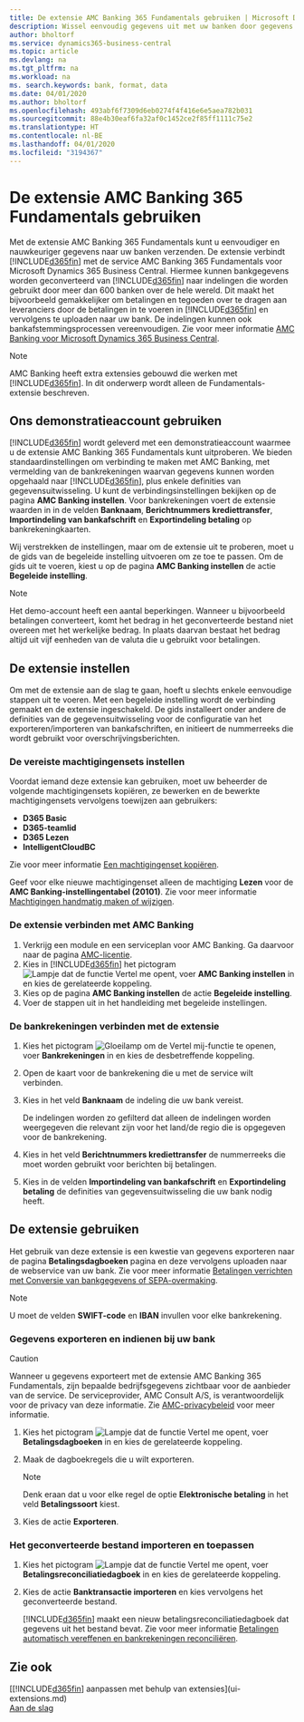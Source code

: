 ```yaml
---
title: De extensie AMC Banking 365 Fundamentals gebruiken | Microsoft Docs
description: Wissel eenvoudig gegevens uit met uw banken door gegevens om te zetten in de indeling die ze nodig hebben.
author: bholtorf
ms.service: dynamics365-business-central
ms.topic: article
ms.devlang: na
ms.tgt_pltfrm: na
ms.workload: na
ms. search.keywords: bank, format, data
ms.date: 04/01/2020
ms.author: bholtorf
ms.openlocfilehash: 493abf6f7309d6eb0274f4f416e6e5aea782b031
ms.sourcegitcommit: 88e4b30eaf6fa32af0c1452ce2f85ff1111c75e2
ms.translationtype: HT
ms.contentlocale: nl-BE
ms.lasthandoff: 04/01/2020
ms.locfileid: "3194367"
---
```

# <a name="using-the-amc-banking-365-fundamentals-extension"></a>De extensie AMC Banking 365 Fundamentals gebruiken
Met de extensie AMC Banking 365 Fundamentals kunt u eenvoudiger en nauwkeuriger gegevens naar uw banken verzenden. De extensie verbindt [!INCLUDE[d365fin](includes/d365fin_md.md)] met de service AMC Banking 365 Fundamentals voor Microsoft Dynamics 365 Business Central. Hiermee kunnen bankgegevens worden geconverteerd van [!INCLUDE[d365fin](includes/d365fin_md.md)] naar indelingen die worden gebruikt door meer dan 600 banken over de hele wereld. Dit maakt het bijvoorbeeld gemakkelijker om betalingen en tegoeden over te dragen aan leveranciers door de betalingen in te voeren in [!INCLUDE[d365fin](includes/d365fin_md.md)] en vervolgens te uploaden naar uw bank. De indelingen kunnen ook bankafstemmingsprocessen vereenvoudigen. Zie voor meer informatie [AMC Banking voor Microsoft Dynamics 365 Business Central](https://amcbanking.com/landing365bc/help).

> [!Note]
> AMC Banking heeft extra extensies gebouwd die werken met [!INCLUDE[d365fin](includes/d365fin_md.md)]. In dit onderwerp wordt alleen de Fundamentals-extensie beschreven.

## <a name="using-our-demonstration-account"></a>Ons demonstratieaccount gebruiken
[!INCLUDE[d365fin](includes/d365fin_md.md)] wordt geleverd met een demonstratieaccount waarmee u de extensie AMC Banking 365 Fundamentals kunt uitproberen. We bieden standaardinstellingen om verbinding te maken met AMC Banking, met vermelding van de bankrekeningen waarvan gegevens kunnen worden opgehaald naar [!INCLUDE[d365fin](includes/d365fin_md.md)], plus enkele definities van gegevensuitwisseling. U kunt de verbindingsinstellingen bekijken op de pagina **AMC Banking instellen**. Voor bankrekeningen voert de extensie waarden in in de velden **Banknaam**, **Berichtnummers krediettransfer**, **Importindeling van bankafschrift** en **Exportindeling betaling** op bankrekeningkaarten.

Wij verstrekken de instellingen, maar om de extensie uit te proberen, moet u de gids van de begeleide instelling uitvoeren om ze toe te passen. Om de gids uit te voeren, kiest u op de pagina **AMC Banking instellen** de actie **Begeleide instelling**.

> [!Note]
> Het demo-account heeft een aantal beperkingen. Wanneer u bijvoorbeeld betalingen converteert, komt het bedrag in het geconverteerde bestand niet overeen met het werkelijke bedrag. In plaats daarvan bestaat het bedrag altijd uit vijf eenheden van de valuta die u gebruikt voor betalingen.  

## <a name="setting-up-the-extension"></a>De extensie instellen
Om met de extensie aan de slag te gaan, hoeft u slechts enkele eenvoudige stappen uit te voeren. Met een begeleide instelling wordt de verbinding gemaakt en de extensie ingeschakeld. De gids installeert onder andere de definities van de gegevensuitwisseling voor de configuratie van het exporteren/importeren van bankafschriften, en initieert de nummerreeks die wordt gebruikt voor overschrijvingsberichten.  

### <a name="to-set-up-the-required-permission-sets"></a>De vereiste machtigingensets instellen
Voordat iemand deze extensie kan gebruiken, moet uw beheerder de volgende machtigingensets kopiëren, ze bewerken en de bewerkte machtigingensets vervolgens toewijzen aan gebruikers:

* **D365 Basic**
* **D365-teamlid**
* **D365 Lezen**
* **IntelligentCloudBC**

Zie voor meer informatie [Een machtigingenset kopiëren](ui-define-granular-permissions.md#to-copy-a-permission-set).

Geef voor elke nieuwe machtigingenset alleen de machtiging **Lezen** voor de **AMC Banking-instellingentabel (20101)**. Zie voor meer informatie [Machtigingen handmatig maken of wijzigen](ui-define-granular-permissions.md#to-create-or-modify-permissions-manually).

### <a name="to-connect-the-extension-to-amc-banking"></a>De extensie verbinden met AMC Banking
1. Verkrijg een module en een serviceplan voor AMC Banking. Ga daarvoor naar de pagina [AMC-licentie](https://license.amcbanking.com/register).
2. Kies in [!INCLUDE[d365fin](includes/d365fin_md.md)] het pictogram ![Lampje dat de functie Vertel me opent](media/ui-search/search_small.png "Vertel me wat u wilt doen"), voer **AMC Banking instellen** in en kies de gerelateerde koppeling.  
3. Kies op de pagina **AMC Banking instellen** de actie **Begeleide instelling**.
4. Voer de stappen uit in het handleiding met begeleide instellingen.

### <a name="to-connect-bank-accounts-to-the-extension"></a>De bankrekeningen verbinden met de extensie
1. Kies het pictogram ![Gloeilamp om de Vertel mij-functie te openen](media/ui-search/search_small.png "Vertel me wat u wilt doen"), voer **Bankrekeningen** in en kies de desbetreffende koppeling.
2. Open de kaart voor de bankrekening die u met de service wilt verbinden.
3. Kies in het veld **Banknaam** de indeling die uw bank vereist.  

   De indelingen worden zo gefilterd dat alleen de indelingen worden weergegeven die relevant zijn voor het land/de regio die is opgegeven voor de bankrekening.
4. Kies in het veld **Berichtnummers krediettransfer** de nummerreeks die moet worden gebruikt voor berichten bij betalingen.
5. Kies in de velden **Importindeling van bankafschrift** en **Exportindeling betaling** de definities van gegevensuitwisseling die uw bank nodig heeft.

## <a name="using-the-extension"></a>De extensie gebruiken
Het gebruik van deze extensie is een kwestie van gegevens exporteren naar de pagina **Betalingsdagboeken** pagina en deze vervolgens uploaden naar de webservice van uw bank. Zie voor meer informatie [Betalingen verrichten met Conversie van bankgegevens of SEPA-overmaking](finance-make-payments-with-bank-data-conversion-service-or-sepa-credit-transfer.md).

> [!Note]
> U moet de velden **SWIFT-code** en **IBAN** invullen voor elke bankrekening.

### <a name="to-export-data-and-submit-it-to-your-bank"></a>Gegevens exporteren en indienen bij uw bank
> [!CAUTION]  
>  Wanneer u gegevens exporteert met de extensie AMC Banking 365 Fundamentals, zijn bepaalde bedrijfsgegevens zichtbaar voor de aanbieder van de service. De serviceprovider, AMC Consult A/S, is verantwoordelijk voor de privacy van deze informatie. Zie [AMC-privacybeleid](https://go.microsoft.com/fwlink/?LinkId=510158) voor meer informatie.

1. Kies het pictogram ![Lampje dat de functie Vertel me opent](media/ui-search/search_small.png "Vertel me wat u wilt doen"), voer **Betalingsdagboeken** in en kies de gerelateerde koppeling.
2. Maak de dagboekregels die u wilt exporteren.  

   > [!Note]
   > Denk eraan dat u voor elke regel de optie **Elektronische betaling** in het veld **Betalingssoort** kiest.
3. Kies de actie **Exporteren**.

### <a name="to-import-and-apply-the-converted-file"></a>Het geconverteerde bestand importeren en toepassen
1. Kies het pictogram ![Lampje dat de functie Vertel me opent](media/ui-search/search_small.png "Vertel me wat u wilt doen"), voer **Betalingsreconciliatiedagboek** in en kies de gerelateerde koppeling.
2. Kies de actie **Banktransactie importeren** en kies vervolgens het geconverteerde bestand.  

   [!INCLUDE[d365fin](includes/d365fin_md.md)] maakt een nieuw betalingsreconciliatiedagboek dat gegevens uit het bestand bevat. Zie voor meer informatie [Betalingen automatisch vereffenen en bankrekeningen reconciliëren](receivables-apply-payments-auto-reconcile-bank-accounts.md).

## <a name="see-also"></a>Zie ook
[[!INCLUDE[d365fin](includes/d365fin_md.md)] aanpassen met behulp van extensies](ui-extensions.md)  
[Aan de slag](product-get-started.md)
